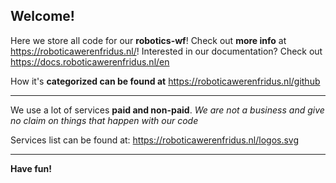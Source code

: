 ## Welcome!

Here we store all code for our **robotics-wf**! Check out **more info** at https://roboticawerenfridus.nl/! Interested in our documentation? Check out https://docs.roboticawerenfridus.nl/en

How it's **categorized can be found at** https://roboticawerenfridus.nl/github

---

We use a lot of services **paid and non-paid**. *We are not a business and give no claim on things that happen with our code*

Services list can be found at: https://roboticawerenfridus.nl/logos.svg

---

**Have fun!**
